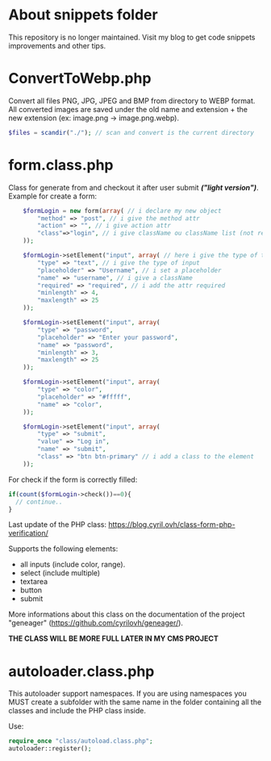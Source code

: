 # About snippets folder

This repository is no longer maintained.
Visit my blog to get code snippets improvements and other tips.

# ConvertToWebp.php

Convert all files PNG, JPG, JPEG and BMP from directory to WEBP format.
All converted images are saved under the old name and extension + the new extension (ex: image.png -> image.png.webp).

```php
$files = scandir("./"); // scan and convert is the current directory
```

# form.class.php

Class for generate from and checkout it after user submit ***("light version")***.
Example for create a form:

```php
    $formLogin = new form(array( // i declare my new object
        "method" => "post", // i give the method attr
        "action" => "", // i give action attr
        "class"=>"login", // i give className ou className list (not required)
    ));

    $formLogin->setElement("input", array( // here i give the type of tag
        "type" => "text", // i give the type of input
        "placeholder" => "Username", // i set a placeholder
        "name" => "username", // i give a className
        "required" => "required", // i add the attr required
        "minlength" => 4,
        "maxlength" => 25
    ));

    $formLogin->setElement("input", array(
        "type" => "password",
        "placeholder" => "Enter your password",
        "name" => "password",
        "minlength" => 3,
        "maxlength" => 25
    ));

    $formLogin->setElement("input", array(
        "type" => "color",
        "placeholder" => "#fffff",
        "name" => "color",
    ));

    $formLogin->setElement("input", array(
        "type" => "submit",
        "value" => "Log in",
        "name" => "submit",
        "class" => "btn btn-primary" // i add a class to the element
    ));
```

For check if the form is correctly filled:
```php
if(count($formLogin->check())==0){
  // continue..
}
```
Last update of the PHP class: https://blog.cyril.ovh/class-form-php-verification/

Supports the following elements:
- all inputs (include color, range).
- select (include multiple)
- textarea
- button
- submit

More informations about this class on the documentation of the project "geneager" (https://github.com/cyrilovh/geneager/).

**THE CLASS WILL BE MORE FULL LATER IN MY CMS PROJECT**

# autoloader.class.php
This autoloader support namespaces.
If you are using namespaces you MUST create a subfolder with the same name in the folder containing all the classes and include the PHP class inside.

Use:
```php
require_once "class/autoload.class.php";
autoloader::register();
```
